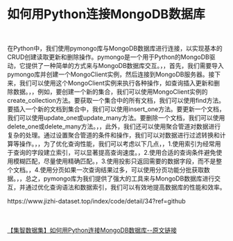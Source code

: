 <h1>如何用Python连接MongoDB数据库</h1><br /><p>在Python中，我们使用pymongo库与MongoDB数据库进行连接，以实现基本的CRUD创建读取更新和删除操作。pymongo是一个用于Python的MongoDB驱动，它提供了一种简单的方式来与MongoDB数据库交互。，，首先，我们需要导入pymongo库并创建一个MongoClient实例，然后连接到MongoDB服务器。接下来，我们可以使用这个MongoClient实例来执行各种操作，如查询插入更新和删除数据。，，例如，要创建一个新的集合，我们可以使用MongoClient实例的create_collection方法。要获取一个集合中的所有文档，我们可以使用find方法。要插入一个新的文档到集合中，我们可以使用insert_one方法。要更新一个文档，我们可以使用update_one或update_many方法。要删除一个文档，我们可以使用delete_one或delete_many方法。，，此外，我们还可以使用聚合管道对数据进行复杂的处理。通过设置聚合管道的条件和操作，我们可以对数据进行过滤转换和计算等操作。，，为了优化查询性能，我们可以考虑以下几点，，1.使用索引为经常用于查询的字段建立索引，可以显著提高查询速度。，2.使用合适的查询条件避免使用模糊匹配，尽量使用精确匹配。，3.使用投影只返回需要的数据字段，而不是整个文档。，4.使用分页如果一次查询结果过多，可以使用分页功能分批获取数据。，，总之，pymongo库为我们提供了强大的工具来与MongoDB数据库进行交互，并通过优化查询语法和数据索引，我们可以有效地提高数据库的性能和效率。</p><p>https://www.jizhi-dataset.top/index/code/detail/34?ref=github</p><br /><br /><a href="https://www.jizhi-dataset.top/index/code/detail/34?ref=github" target="_blank">【集智数据集】如何用Python连接MongoDB数据库--原文链接</a>